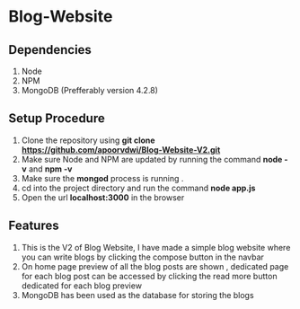 # Blog-Website

## Dependencies

1. Node
2. NPM
3. MongoDB (Prefferably version 4.2.8)

## Setup Procedure

1. Clone the repository using **git clone https://github.com/apoorvdwi/Blog-Website-V2.git**
2. Make sure Node and NPM are updated by running the command **node -v** and **npm -v**
3. Make sure the **mongod** process is running .
4. cd into the project directory and run the command **node app.js**
5. Open the url **localhost:3000** in the browser

## Features

1. This is the V2 of Blog Website, I have made a simple blog website where you can write blogs by clicking the compose button in the navbar
2. On home page preview of all the blog posts are shown , dedicated page for each blog post can be accessed by clicking the read more button dedicated for each blog preview
3. MongoDB has been used as the database for storing the blogs

